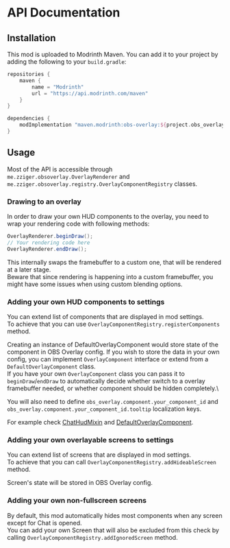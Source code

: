 # API Documentation

## Installation

This mod is uploaded to Modrinth Maven. You can add it to your project by adding the following to your `build.gradle`:

```gradle
repositories {
    maven {
        name = "Modrinth"
        url = "https://api.modrinth.com/maven"
    }
}

dependencies {
    modImplementation "maven.modrinth:obs-overlay:${project.obs_overlay_version}"
}
```

## Usage

Most of the API is accessible through `me.zziger.obsoverlay.OverlayRenderer` and `me.zziger.obsoverlay.registry.OverlayComponentRegistry` classes.
### Drawing to an overlay

In order to draw your own HUD components to the overlay, you need to wrap your rendering code with following methods:

```java
OverlayRenderer.beginDraw();
// Your rendering code here
OverlayRenderer.endDraw();
```

This internally swaps the framebuffer to a custom one, that will be rendered at a later stage.\
Beware that since rendering is happening into a custom framebuffer, you might have some issues when using custom blending options.

### Adding your own HUD components to settings

You can extend list of components that are displayed in mod settings.\
To achieve that you can use `OverlayComponentRegistry.registerComponents` method.

Creating an instance of DefaultOverlayComponent would store state of the component in OBS Overlay config. If you wish to store the data in your own config, you can implement `OverlayComponent` interface or extend from a `DefaultOverlayComponent`  class.\
If you have your own `OverlayComponent` class you can pass it to `beginDraw`/`endDraw` to automatically decide whether switch to a overlay framebuffer needed, or whether component should be hidden completely.\

You will also need to define `obs_overlay.component.your_component_id` and `obs_overlay.component.your_component_id.tooltip` localization keys.

For example check [ChatHudMixin](common/src/main/java/me/zziger/obsoverlay/mixin/hud/ChatHudMixin.java) and [DefaultOverlayComponent](common/src/main/java/me/zziger/obsoverlay/registry/DefaultOverlayComponent.java).

### Adding your own overlayable screens to settings

You can extend list of screens that are displayed in mod settings.\
To achieve that you can call `OverlayComponentRegistry.addHideableScreen` method.

Screen's state will be stored in OBS Overlay config.

### Adding your own non-fullscreen screens

By default, this mod automatically hides most components when any screen except for Chat is opened.\
You can add your own Screen that will also be excluded from this check by calling `OverlayComponentRegistry.addIgnoredScreen` method.